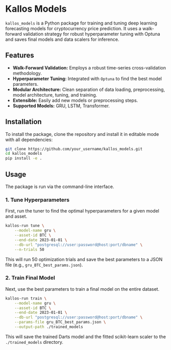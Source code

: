 # Kallos Models

`kallos_models` is a Python package for training and tuning deep learning forecasting models for cryptocurrency price prediction. It uses a walk-forward validation strategy for robust hyperparameter tuning with Optuna and saves final models and data scalers for inference.

## Features

- **Walk-Forward Validation:** Employs a robust time-series cross-validation methodology.
- **Hyperparameter Tuning:** Integrated with `Optuna` to find the best model parameters.
- **Modular Architecture:** Clean separation of data loading, preprocessing, model architecture, tuning, and training.
- **Extensible:** Easily add new models or preprocessing steps.
- **Supported Models:** GRU, LSTM, Transformer.

## Installation

To install the package, clone the repository and install it in editable mode with all dependencies:

```bash
git clone https://github.com/your_username/kallos_models.git
cd kallos_models
pip install -e .
```

## Usage

The package is run via the command-line interface.

### 1. Tune Hyperparameters

First, run the tuner to find the optimal hyperparameters for a given model and asset.

```bash
kallos-run tune \
    --model-name gru \
    --asset-id BTC \
    --end-date 2023-01-01 \
    --db-url "postgresql://user:password@host:port/dbname" \
    --n-trials 50
```

This will run 50 optimization trials and save the best parameters to a JSON file (e.g., `gru_BTC_best_params.json`).

### 2. Train Final Model

Next, use the best parameters to train a final model on the entire dataset.

```bash
kallos-run train \
    --model-name gru \
    --asset-id BTC \
    --end-date 2023-01-01 \
    --db-url "postgresql://user:password@host:port/dbname" \
    --params-file gru_BTC_best_params.json \
    --output-path ./trained_models
```

This will save the trained Darts model and the fitted scikit-learn scaler to the `./trained_models` directory.
